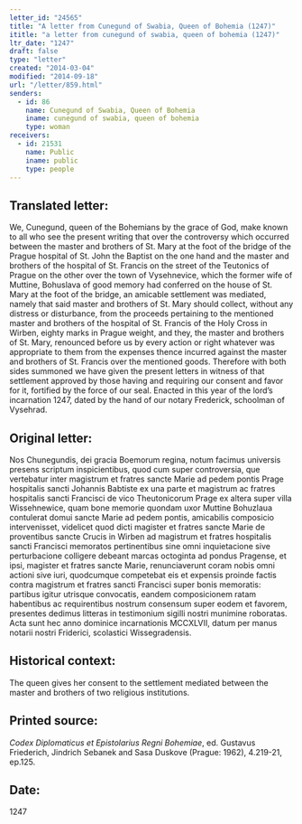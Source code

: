 ```yaml
---
letter_id: "24565"
title: "A letter from Cunegund of Swabia, Queen of Bohemia (1247)"
ititle: "a letter from cunegund of swabia, queen of bohemia (1247)"
ltr_date: "1247"
draft: false
type: "letter"
created: "2014-03-04"
modified: "2014-09-18"
url: "/letter/859.html"
senders:
  - id: 86
    name: Cunegund of Swabia, Queen of Bohemia
    iname: cunegund of swabia, queen of bohemia
    type: woman
receivers:
  - id: 21531
    name: Public
    iname: public
    type: people
---
```

<h2> Translated letter:</h2>We, Cunegund, queen of the Bohemians by the grace of God, make known to all who see the present writing that over the controversy which occurred between the master and brothers of St. Mary at the foot of the bridge of the Prague hospital of St. John the Baptist on the one hand and the master and brothers of the hospital of St. Francis on the street of the Teutonics of Prague on the other over the town of Vysehnevice, which the former wife of Muttine, Bohuslava of good memory had conferred on the house of St. Mary at the foot of the bridge, an amicable settlement was mediated, namely that said master and brothers of St. Mary should collect, without any distress or disturbance, from the proceeds pertaining to the mentioned master and brothers of the hospital of St. Francis of the Holy Cross in Wirben, eighty marks in Prague weight, and they, the master and brothers of St. Mary, renounced before us by every action or right whatever was appropriate to them from the expenses thence incurred against the master and brothers of St. Francis over the mentioned goods.  Therefore with both sides summoned we have given the present letters in witness of that settlement approved by those having and requiring our consent and favor for it, fortified by the force of our seal.
Enacted in this year of the lord’s incarnation 1247, dated by the hand of our notary Frederick, schoolman of Vysehrad.
<h2 class="mt-4"> Original letter:</h2>Nos Chunegundis, dei gracia Boemorum regina, notum facimus universis presens scriptum inspicientibus, quod cum super controversia, que vertebatur inter magistrum et fratres sancte Marie ad pedem pontis Prage hospitalis sancti Johannis Babtiste ex una parte et magistrum ac fratres hospitalis sancti Francisci de vico Theutonicorum Prage ex altera super villa Wissehnewice, quam bone memorie quondam uxor Muttine Bohuzlaua contulerat domui sancte Marie ad pedem pontis, amicabilis composicio intervenisset, videlicet quod dicti magister et fratres sancte Marie de proventibus sancte Crucis in Wirben ad magistrum et fratres hospitalis sancti Francisci memoratos pertinentibus sine omni inquietacione sive perturbacione colligere debeant marcas octoginta ad pondus Pragense, et ipsi, magister et fratres sancte Marie, renunciaverunt coram nobis omni actioni sive iuri, quodcumque competebat eis et expensis proinde factis contra magistrum et fratres sancti Francisci super bonis memoratis:  partibus igitur utrisque convocatis, eandem composicionem ratam habentibus ac requirentibus nostrum consensum super eodem et favorem, presentes dedimus litteras in testimonium sigilli nostri munimine roboratas.
Acta sunt hec anno dominice incarnationis MCCXLVII, datum per manus notarii nostri Friderici, scolastici Wissegradensis.
<h2 class="mt-4"> Historical context:</h2>The queen gives her consent to the settlement mediated between the master and brothers of two religious institutions.
<h2 class="mt-4"> Printed source:</h2><p><em>Codex Diplomaticus et Epistolarius Regni Bohemiae</em>, ed. Gustavus Friederich, Jindrich Sebanek and Sasa Duskove (Prague: 1962), 4.219-21, ep.125.</p><h2 class="mt-4"> Date:</h2>1247